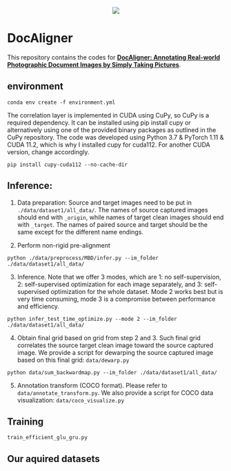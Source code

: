
<p align="center">
  <img src="img/architecture2.jpg">
</p>

# DocAligner 
This repository contains the codes for [**DocAligner: Annotating Real-world Photographic Document Images by Simply Taking Pictures**](https://arxiv.org/abs/2306.05749).


## environment
```
conda env create -f environment.yml
```
The correlation layer is implemented in CUDA using CuPy, so CuPy is a required dependency. It can be installed using pip install cupy or alternatively using one of the provided binary packages as outlined in the CuPy repository. The code was developed using Python 3.7 & PyTorch 1.11 & CUDA 11.2, which is why I installed cupy for cuda112. For another CUDA version, change accordingly.
```
pip install cupy-cuda112 --no-cache-dir
```

## Inference:
1. Data preparation: Source and target images need to be put in `./data/dataset1/all_data/`. The names of source captured images should end with `_origin`, while names of target clean images should end with `_target`. The names of paired source and target should be the same except for the different name endings.

2. Perform non-rigid pre-alignment
```
python ./data/preprocess/MBD/infer.py --im_folder ./data/dataset1/all_data/
```
3. Inference. Note that we offer 3 modes, which are 1: no self-supervision, 2: self-supervised optimization for each image separately, and 3: self-supervised optimization for the whole dataset. Mode 2 works best but is very time consuming, mode 3 is a compromise between performance and efficiency. 
```
python infer_test_time_optimize.py --mode 2 --im_folder ./data/dataset1/all_data/
```
4. Obtain final grid based on grid from step 2 and 3. Such final grid correlates the source target clean image toward the source captured image. We provide a script for dewarping the source captured image based on this final grid: `data/dewarp.py`
```
python data/sum_backwardmap.py --im_folder ./data/dataset1/all_data/
```  
5. Annotation transform (COCO format). Please refer to `data/annotate_transform.py`. We also provide a script for COCO data visualization: `data/coco_visualize.py`

## Training
```
train_efficient_glu_gru.py
```

## Our aquired datasets



